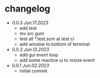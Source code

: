 # changelog

 * 0.0.3 _Jun.17.2023_
   * add test
   * mv src gum
   * test all *.test.scm at test ci
   * add window to bottom of terminal
 * 0.0.2 _Jun.13.2023_
   * add gui event loop
   * add some reactive ui to resize event
 * 0.0.1 _Jun.02.2023_
   * initial commit
